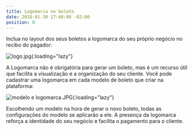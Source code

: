 ```yaml
---
title: Logomarca no boleto
date: 2018-01-30 17:48:00 -02:00
position: 0
---
```


Inclua no layout dos seus boletos a logomarca do seu próprio negócio no recibo do pagador:

![logo.jpg](/uploads/logo.jpg){:loading="lazy"}

A Logomarca não é obrigatória para gerar um boleto, mas é um recurso útil que facilita a visualização e a organização do seu cliente.
Você pode cadastrar uma logomarca em cada modelo de boleto que criar na plataforma:

![modelo e logomarca.JPG](/uploads/modelo%20e%20logomarca.JPG){:loading="lazy"}

Escolhendo um modelo na hora de gerar o novo boleto, todas as configurações do modelo se aplicarão a ele. A presença da logomarca reforça a identidade do seu negócio e facilita  o pagamento para o cliente.